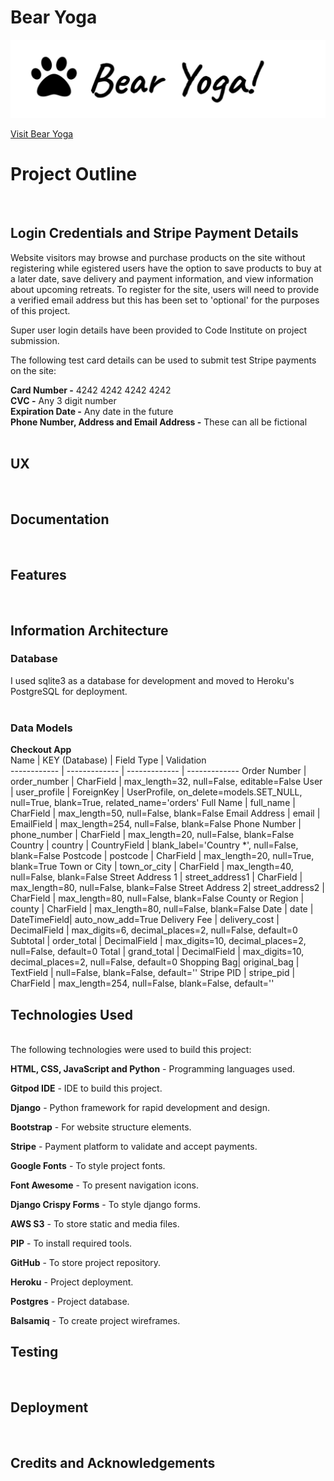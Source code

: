 # Bear Yoga

<img src="static/images/bear-yoga-cover.png" style="margin: 0;">

<br>

[Visit Bear Yoga](https://bear-yoga.herokuapp.com/ "Bear Yoga")


# Project Outline
<br>

## Login Credentials and Stripe Payment Details
Website visitors may browse and purchase products on the site without registering while egistered users have the option to save products to buy at a later date, save delivery and payment information, and view information about upcoming retreats. 
To register for the site, users will need to provide a verified email address but this has been set to 'optional' for the purposes of this project.

Super user login details have been provided to Code Institute on project submission. 

The following test card details can be used to submit test Stripe payments on the site:

**Card Number -** 4242 4242 4242 4242<br>
**CVC -** Any 3 digit number<br>
**Expiration Date -** Any date in the future<br>
**Phone Number, Address and Email Address -** These can all be fictional<br><br>

## UX
<br>

## Documentation
<br>

## Features
<br>

## Information Architecture

### Database
I used sqlite3 as a database for development and moved to Heroku's PostgreSQL for deployment.<br><br>

### Data Models

**Checkout App**<br>
Name | KEY (Database) | Field Type | Validation<br>
------------ | ------------- | ------------- | -------------
Order Number | order_number | CharField | max_length=32, null=False, editable=False
User | user_profile | ForeignKey | UserProfile, on_delete=models.SET_NULL, null=True, blank=True, related_name='orders'
Full Name | full_name | CharField | max_length=50, null=False, blank=False
Email Address | email | EmailField | max_length=254, null=False, blank=False
Phone Number | phone_number | CharField | max_length=20, null=False, blank=False
Country | country | CountryField  | blank_label='Country *', null=False, blank=False
Postcode | postcode | CharField | max_length=20, null=True, blank=True
Town or City | town_or_city | CharField | max_length=40, null=False, blank=False
Street Address 1 | street_address1 | CharField | max_length=80, null=False, blank=False
Street Address 2| street_address2 | CharField | max_length=80, null=False, blank=False
County or Region | county | CharField | max_length=80, null=False, blank=False
Date | date | DateTimeField| auto_now_add=True
Delivery Fee | delivery_cost | DecimalField | max_digits=6, decimal_places=2, null=False, default=0
Subtotal | order_total | DecimalField | max_digits=10, decimal_places=2, null=False, default=0
Total | grand_total | DecimalField | max_digits=10, decimal_places=2, null=False, default=0
Shopping Bag| original_bag | TextField | null=False, blank=False, default=''
Stripe PID | stripe_pid | CharField | max_length=254, null=False, blank=False, default=''

## Technologies Used
<br>
The following technologies were used to build this project:

**HTML, CSS, JavaScript and Python** - Programming languages used.

**Gitpod IDE** - IDE to build this project.

**Django** - Python framework for rapid development and design.

**Bootstrap** - For website structure elements.

**Stripe** - Payment platform to validate and accept payments.

**Google Fonts** - To style project fonts.

**Font Awesome** - To present navigation icons.

**Django Crispy Forms** - To style django forms.

**AWS S3** - To store static and media files.

**PIP** - To install required tools.

**GitHub** - To store project repository.

**Heroku** - Project deployment.

**Postgres** - Project database.

**Balsamiq** - To create project wireframes.

## Testing
<br>

## Deployment
<br>

## Credits and Acknowledgements
<br>